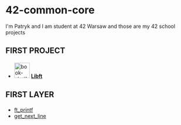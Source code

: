 # 42-common-core
I'm Patryk and I am student at 42 Warsaw and those are my 42 school projects

<h2><p><b>FIRST PROJECT</b></p></h2>
<ul>
  <li> <img width="42" height="42" src="https://img.icons8.com/3d-fluency/94/book-shelf.png" alt="book-shelf"/> <span> <a href="https://github.com/Zuraw7/42-common-core/tree/main/libft"> <b> Libft </b> </a> </span> </li>
</ul>

<h2><p><b>FIRST LAYER</b></p></h2>
<ul>
  <li><a href="https://github.com/Zuraw7/42-common-core/tree/main/ft_printf">ft_printf</a></li>
  <li><a href="https://github.com/Zuraw7/42-common-core/tree/main/get_next_line">get_next_line</a></li>
</ul>

